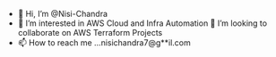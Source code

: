 - 👋 Hi, I’m @Nisi-Chandra
- 👀 I’m interested in AWS Cloud and Infra Automation 
   💞️ I’m looking to collaborate on AWS Terraform Projects
- 📫 How to reach me ...nisichandra7@g**il.com

<!---
Nisi-Chandra/Nisi-Chandra is a ✨ special ✨ repository because its `README.md` (this file) appears on your GitHub profile.
You can click the Preview link to take a look at your changes.
--->
